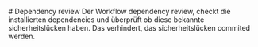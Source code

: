 # Dependency review
Der Workflow dependency review, checkt die installierten dependencies und überprüft ob diese bekannte sicherheitslücken haben. Das verhindert, das sicherheitslücken commited werden.